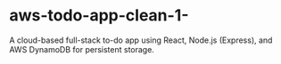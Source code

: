 # aws-todo-app-clean-1-
A cloud-based full-stack to-do app using React, Node.js (Express), and AWS DynamoDB for persistent storage.
